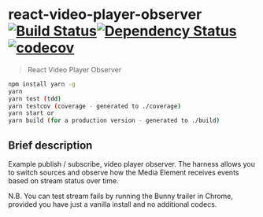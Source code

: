 # react-video-player-observer [![Build Status](https://travis-ci.org/globalroo/react-video-player-observer.svg?branch=master)](https://travis-ci.org/globalroo/react-video-player-observer)[![Dependency Status](https://dependencyci.com/github/globalroo/react-video-player-observer/badge)](https://dependencyci.com/github/globalroo/react-video-player-observer)[![codecov](https://codecov.io/gh/globalroo/react-video-player-observer/branch/master/graph/badge.svg)](https://codecov.io/gh/globalroo/react-video-player-observer)

> React Video Player Observer

```sh
npm install yarn -g
yarn
yarn test (tdd)
yarn testcov (coverage - generated to ./coverage)
yarn start or
yarn build (for a production version - generated to ./build)
```
## Brief description

Example publish / subscribe, video player observer. The harness allows you to switch sources and observe how the Media Element receives events based on stream status over time.

N.B. You can test stream fails by running the Bunny trailer in Chrome, provided you have just a vanilla install and no additional codecs.


